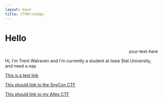 ```yaml
---
layout: main
title: CTFWriteUps
---
```

# Hello

<div style="text-align: right"> your-text-here </div>

Hi, I'm Trent Walraven and I'm currently a student at Iowa Stat University, and need a nap

[This is a test link](/competitions/SnykConCTF/Calculator/)

[This should link to the SnyCon CTF](competitions/SnykConCTF/)

[This should link to my Alles CTF](/competitions/ALLES!2021/)